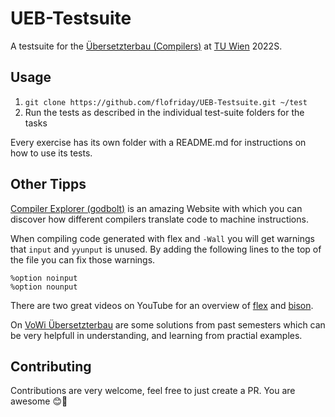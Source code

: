 # UEB-Testsuite

A testsuite for the [Übersetzterbau (Compilers)](https://tiss.tuwien.ac.at/course/courseDetails.xhtml?dswid=3349&dsrid=144&courseNr=185A48&semester=2022S&locale=en) at [TU Wien](https://www.tuwien.at/en/) 2022S.

## Usage

1. `git clone https://github.com/flofriday/UEB-Testsuite.git ~/test`
2. Run the tests as described in the individual test-suite folders for the tasks

Every exercise has its own folder with a README.md for instructions on how to
use its tests.

## Other Tipps
[Compiler Explorer (godbolt)](https://godbolt.org/z/PjP4r1GqP) is an amazing Website with which you can discover how different compilers translate code to machine instructions.

When compiling code generated with flex and `-Wall` you will get warnings that `input` and `yyunput` is unused. By adding the following lines to the top of the file you can fix those warnings.
```
%option noinput
%option nounput
```

There are two great videos on YouTube for an overview of [flex](https://www.youtube.com/watch?v=LpVufkH4gog&list=PLImMVrOC3KFn0US0AiW0JYLaU8mCtrqG0&index=7) and [bison](https://www.youtube.com/watch?v=fFRxWtRibC8&list=PLImMVrOC3KFn0US0AiW0JYLaU8mCtrqG0&index=13).

On [VoWi Übersetzterbau](https://vowi.fsinf.at/wiki/TU_Wien:%C3%9Cbersetzerbau_VU_(Ertl,_Krall)) are some solutions from past semesters which can be very helpfull in understanding, and learning from practial examples.

## Contributing

Contributions are very welcome, feel free to just create a PR.
You are awesome 😊🎉
